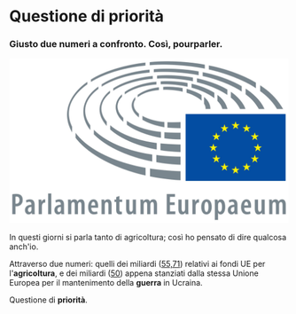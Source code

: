 # Questione di priorità

### Giusto due numeri a confronto. Così, pourparler.

![logo del parlamento europeo](img/questione-di-priorita.jpeg)

In questi giorni si parla tanto di agricoltura; così ho pensato di dire qualcosa anch'io.

Attraverso due numeri: quelli dei miliardi ([55,71](https://www.europarl.europa.eu/factsheets/it/sheet/106/il-finanziamento-della-pac#:~:text=Il%20bilancio%20dell'Unione%20per,%2C71%20miliardi%20di%20EUR)) relativi ai fondi UE per l'**agricoltura**, e dei miliardi ([50](https://it.euronews.com/my-europe/2024/02/01/ue-accordo-sul-fondo-da-50-miliardi-per-lucraina)) appena stanziati dalla stessa Unione Europea per il mantenimento della **guerra** in Ucraina.

Questione di **priorità**.